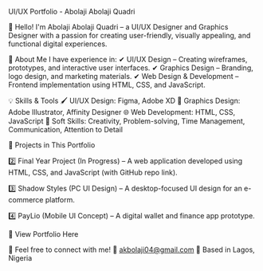 UI/UX Portfolio - Abolaji Abolaji Quadri


👋 Hello! I'm Abolaji Abolaji Quadri – a UI/UX Designer and Graphics Designer with a passion for creating user-friendly, visually appealing, and functional digital experiences.

📌 About Me
I have experience in:
✔ UI/UX Design – Creating wireframes, prototypes, and interactive user interfaces.
✔ Graphics Design – Branding, logo design, and marketing materials.
✔ Web Design & Development – Frontend implementation using HTML, CSS, and JavaScript.

💡 Skills & Tools
🖌 UI/UX Design: Figma, Adobe XD
🎨 Graphics Design: Adobe Illustrator, Affinity Designer
🌐 Web Development: HTML, CSS, JavaScript
🚀 Soft Skills: Creativity, Problem-solving, Time Management, Communication, Attention to Detail

📂 Projects in This Portfolio


2️⃣ Final Year Project (In Progress) – A web application developed using HTML, CSS, and JavaScript (with GitHub repo link).


3️⃣ Shadow Styles (PC UI Design) – A desktop-focused UI design for an e-commerce platform.


4️⃣ PayLio (Mobile UI Concept) – A digital wallet and finance app prototype.

🔗 View Portfolio Here

💬 Feel free to connect with me!
📧 akbolaji04@gmail.com
📍 Based in Lagos, Nigeria
